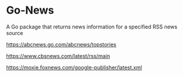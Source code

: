 # Go-News
A Go package that returns news information for a specified RSS news source


https://abcnews.go.com/abcnews/topstories

https://www.cbsnews.com/latest/rss/main

https://moxie.foxnews.com/google-publisher/latest.xml


